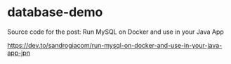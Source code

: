 # database-demo

Source code for the post: Run MySQL on Docker and use in your Java App

https://dev.to/sandrogiacom/run-mysql-on-docker-and-use-in-your-java-app-jpn
